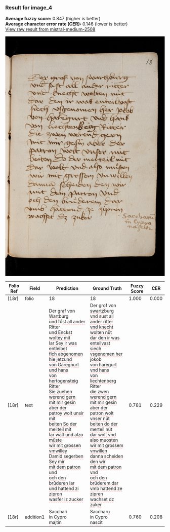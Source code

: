 ### Result for image_4
**Average fuzzy score:** 0.847 (higher is better)<br>**Average character error rate (CER):** 0.146 (lower is better)<br>[View raw result from mistral-medium-2508](https://github.com/RISE-UNIBAS/humanities_data_benchmark/blob/main/results/2025-10-24/T0295/request_T0295_image_4.json)

<img src="https://github.com/RISE-UNIBAS/humanities_data_benchmark/blob/main/benchmarks/medieval_manuscripts/images/image_4.jpg?raw=true" alt="image_4" width="800px">

<style>
.diff { text-decoration: underline; text-decoration-color: #ffcccc; text-decoration-style: wavy; }
</style>

| Folio Ref | Field | Prediction | Ground Truth | Fuzzy Score | CER |
|-----------|-------|------------|--------------|-------------|-----|
| [18r] | folio | 18 | 18 | 1.000 | 0.000 |
| [18r] | text | Der gr<span class="diff">a</span>f von <span class="diff">Wart</span>burg<br>u<span class="diff">nd f</span>u<span class="diff">ͤst all ander</span> Ritter<br>u<span class="diff">nd Enc</span>k<span class="diff">st woltey mit<br>Iar Sey ir was entleibet<br>fich abgenomen hie jetzund<br>von Garegnurt und hans<br>von hertogensteig Ritter<br>Sie zuehen werend gern<br>mit mir gesin aber der<br>patroy wolt unsir mit<br>beiten So der meilteil mit<br>Iar walt und alzo muͤste<br>wir mit grossen vmwilley<br>Damid segerben Sey mir<br>mit dem patron und<br>och den bruͤderen Iar<br>und hattend zi zipron<br>wasfer iz zucker</span> | Der gr<span class="diff">o</span>f von <span class="diff">swartz</span>burg<br><span class="diff"> vnd s</span>u<span class="diff">st all ander ritter<br> vnd knecht wolten nüt<br> dar den ir was enteilvast<br> siech vsgenomen her jokob<br> von hareg</span>u<span class="diff">rt vnd hans<br> von liechtenberg</span> Ritter<br><span class="diff"> die zwen werend gern<br> mit mir gesin aber der<br> patron wolt vnser nüt<br> beiten do der merteil nüt<br> dar wolt vnd also m</span>u<span class="diff">osten<br> wir mit grossem vnwillen<br> danna scheiden  den wir<br> mit dem patron vnd<br> och den brüderem dar<br> vmb hattend ze zipren<br> wachset dz zu</span>k<span class="diff">er</span> | 0.781 | 0.229 |
| [18r] | addition1 | Sacchar<span class="diff">i</span><br>in Cypro<br><span class="diff">m</span>a<span class="diff">j</span>t<span class="diff">in</span> | Sacchar<span class="diff">u</span><br><span class="diff"> </span>in Cypro<br><span class="diff"> n</span>a<span class="diff">sci</span>t | 0.760 | 0.208 |
